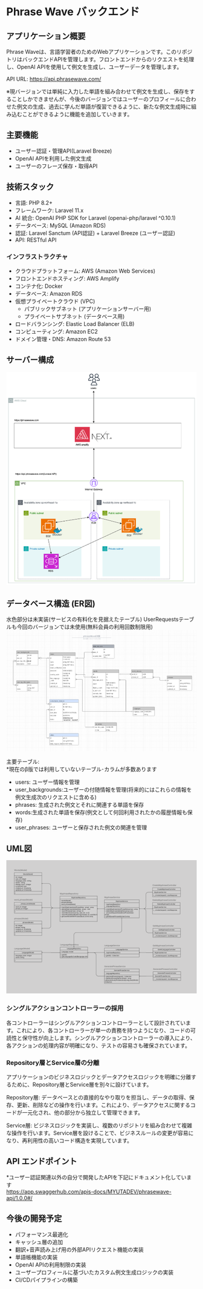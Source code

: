 # Phrase Wave バックエンド

## アプリケーション概要
Phrase Waveは、言語学習者のためのWebアプリケーションです。このリポジトリはバックエンドAPIを管理します。フロントエンドからのリクエストを処理し、OpenAI APIを使用して例文を生成し、ユーザーデータを管理します。

API URL: https://api.phrasewave.com/

※現バージョンでは単純に入力した単語を組み合わせて例文を生成し、保存をすることしかできませんが、今後のバージョンではユーザーのプロフィールに合わせた例文の生成、過去に学んだ単語が復習できるように、新たな例文生成時に組み込むことができるように機能を追加していきます。

## 主要機能
- ユーザー認証・管理API(Laravel Breeze)
- OpenAI APIを利用した例文生成
- ユーザーのフレーズ保存・取得API

## 技術スタック
- 言語: PHP 8.2+
- フレームワーク: Laravel 11.x
- AI 統合: OpenAI PHP SDK for Laravel (openai-php/laravel ^0.10.1)
- データベース: MySQL (Amazon RDS)
- 認証: Laravel Sanctum (API認証) + Laravel Breeze (ユーザー認証)
- API: RESTful API

### インフラストラクチャ
- クラウドプラットフォーム: AWS (Amazon Web Services)
- フロントエンドホスティング: AWS Amplify
- コンテナ化: Docker
- データベース: Amazon RDS
- 仮想プライベートクラウド (VPC)
  - パブリックサブネット (アプリケーションサーバー用)
  - プライベートサブネット (データベース用)
- ロードバランシング: Elastic Load Balancer (ELB)
- コンピューティング: Amazon EC2
- ドメイン管理・DNS: Amazon Route 53

## サーバー構成
![AWS構成図](/docs/images/phrasewave-aws.png)

## データベース構造 (ER図)
水色部分は未実装(サービスの有料化を見据えたテーブル)
UserRequestsテーブルも今回のバージョンでは未使用(無料会員の利用回数制限用)
![ER図](docs/images/phrasewave-er.png)

主要テーブル:  
*現在のβ版では利用していないテーブル･カラムが多数あります
- users: ユーザー情報を管理
- user_backgrounds:ユーザーの付随情報を管理(将来的にはこれらの情報を例文生成次のリクエストに含める)
- phrases: 生成された例文とそれに関連する単語を保存
- words:生成された単語を保存(例文として何回利用されたかの履歴情報も保存)
- user_phrases: ユーザーと保存された例文の関連を管理

## UML図
![UML図](docs/images/phrasewave-uml.png)

### シングルアクションコントローラーの採用
各コントローラーはシングルアクションコントローラーとして設計されています。これにより、各コントローラーが単一の責務を持つようになり、コードの可読性と保守性が向上します。シングルアクションコントローラーの導入により、各アクションの処理内容が明確になり、テストの容易さも確保されています。

### Repository層とService層の分離
アプリケーションのビジネスロジックとデータアクセスロジックを明確に分離するために、Repository層とService層を別々に設けています。

Repository層: データベースとの直接的なやり取りを担当し、データの取得、保存、更新、削除などの操作を行います。これにより、データアクセスに関するコードが一元化され、他の部分から独立して管理できます。

Service層: ビジネスロジックを実装し、複数のリポジトリを組み合わせて複雑な操作を行います。Service層を設けることで、ビジネスルールの変更が容易になり、再利用性の高いコード構造を実現しています。

## API エンドポイント
*ユーザー認証関連以外の自分で開発したAPIを下記にドキュメント化しています  
https://app.swaggerhub.com/apis-docs/MYUTADEV/phrasewave-api/1.0.0#/


## 今後の開発予定
- パフォーマンス最適化
- キャッシュ層の追加
- 翻訳+音声読み上げ用の外部APIリクエスト機能の実装
- 単語帳機能の実装
- OpenAI APIの利用制限の実装
- ユーザープロフィールに基づいたカスタム例文生成ロジックの実装
- CI/CDパイプラインの構築
